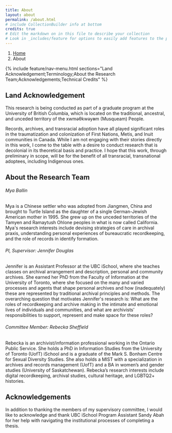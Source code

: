 ```yaml
---
title: About
layout: about
permalink: /about.html
# include CollectionBuilder info at bottom
credits: true
# Edit the markdown on in this file to describe your collection
# Look in _includes/feature for options to easily add features to the page
---
```

<nav style="--bs-breadcrumb-divider: url(&#34;data:image/svg+xml,%3Csvg xmlns='http://www.w3.org/2000/svg' width='8' height='8'%3E%3Cpath d='M2.5 0L1 1.5 3.5 4 1 6.5 2.5 8l4-4-4-4z' fill='currentColor'/%3E%3C/svg%3E&#34;);" aria-label="breadcrumb">
  <ol class="breadcrumb">
    <li class="breadcrumb-item"><a href="#">Home</a></li>
    <li class="breadcrumb-item active" aria-current="page">About</li>
  </ol>
</nav>
{% include feature/nav-menu.html sections="Land Acknowledgement;Terminology;About the Research Team;Acknowledgements;Technical Credits" %}

## Land Acknowledgement

This research is being conducted as part of a graduate program at the University of British Columbia, which is located on the traditional, ancestral, and unceded territory of the xwməθkwəy̓əm (Musqueam) People.

Records, archives, and transracial adoption have all played significant roles in the traumatization and colonization of First Nations, Metis, and Inuit communities in Canada. While I am not engaging with their stories directly in this work, I come to the table with a desire to conduct research that is decolonial in its theoretical basis and practice. I hope that this work, through preliminary in scope, will be for the benefit of all transracial, transnational adoptees, including Indigenous ones.

## About the Research Team

<h6>Mya Ballin</h6>
Mya is a Chinese settler who was adopted from Jiangmen, China and brought to Turtle Island as the daughter of a single German-Jewish American mother in 1995. She grew up on the unceded territories of the Tamyen and Ramaytush Ohlone peoples in what is now called California. Mya's research interests include devising strategies of care in archival praxis, understanding personal experiences of bureaucratic recordkeeping, and the role of records in identify formation.


<h6>PI, Supervisor: Jennifer Douglas</h6>
Jennifer is an Assistant Professor at the UBC iSchool, where she teaches classes on archival arrangement and description, personal and community archives. She earned her PhD from the Faculty of Information at the University of Toronto, where she focused on the many and varied processes and agents that shape personal archives and how (inadequately) these are represented by traditional archival principles and methods. The overarching question that motivates Jennifer's research is: What are the roles of recordkeeping and archive making in the intimate and emotional lives of individuals and communities, and what are archivists’ responsibilities to support, represent and make space for these roles?

<h6>Committee Member: Rebecka Sheffield</h6>

Rebecka is an archivist/information professional working in the Ontario Public Service. She holds a PhD in Information Studies from the University of Toronto (UofT) iSchool and is a graduate of the Mark S. Bonham Centre for Sexual Diversity Studies. She also holds a MIST with a specialization in archives and records management (UofT) and a BA in women’s and gender studies (University of Saskatchewan). Rebecka’s research interests include digital recordkeeping, archival studies, cultural heritage, and LGBTQ2+ histories.

## Acknowledgements

In addition to thanking the members of my supervisory committee, I would like to acknowledge and thank UBC iSchool Program Assistant Sandy Abah for her help with navigating the institutional processes of completing a thesis.